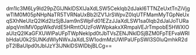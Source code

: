 dm1lc3M6Ly9ld29pZGlJNklDSXlJaXdLSW5Ceklqb2dJakl6TTNZeUxtTnZiVjgwTlM0M05pNHpNaTR5TVRNaUxBb2lZV1JrSWpvZ0lqUTFMamMyTGpNeUxqSXhNeUlzQ2lKd2IzSjBJam9nSWpFd01EZzJJaXdLSW1sa0lqb2dJalJoTURaalpqVmlMV0ppWkdVdE5HRmtOUzFoWWpkakxXRmpaVEJrTmpobE5HWXlOaUlzQ2lKaGFXUWlPaUFpTWpNeklpd0tJbTVsZENJNklDSjBZM0FpTEFvaWRIbHdaU0k2SUNKdWIyNWxJaXdLSW1odmMzUWlPaUFpSWl3S0luQmhkR2dpT2lBaUlpd0tJblJzY3lJNklDSWlDbjBLCg==
